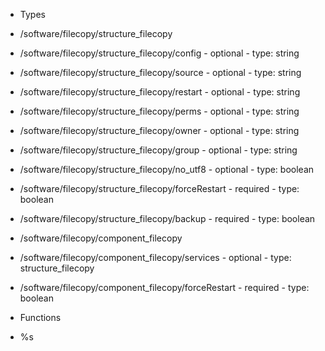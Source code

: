  - Types
  - /software/filecopy/structure_filecopy
   - /software/filecopy/structure_filecopy/config
    - optional
    - type: string
   - /software/filecopy/structure_filecopy/source
    - optional
    - type: string
   - /software/filecopy/structure_filecopy/restart
    - optional
    - type: string
   - /software/filecopy/structure_filecopy/perms
    - optional
    - type: string
   - /software/filecopy/structure_filecopy/owner
    - optional
    - type: string
   - /software/filecopy/structure_filecopy/group
    - optional
    - type: string
   - /software/filecopy/structure_filecopy/no_utf8
    - optional
    - type: boolean
   - /software/filecopy/structure_filecopy/forceRestart
    - required
    - type: boolean
   - /software/filecopy/structure_filecopy/backup
    - required
    - type: boolean
  - /software/filecopy/component_filecopy
   - /software/filecopy/component_filecopy/services
    - optional
    - type: structure_filecopy
   - /software/filecopy/component_filecopy/forceRestart
    - required
    - type: boolean

 - Functions
  - %s
